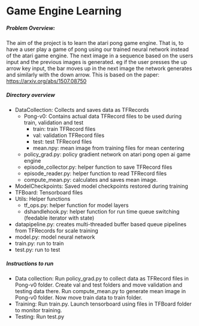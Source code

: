 # Game Engine Learning
##### Problem Overview:
The aim of the project is to learn the atari pong game engine. That is, to have a user play a game of pong using our trained neural network instead of the atari game engine.
 The next image in a sequence based on the users input and the previous images is generated. eg if the user presses the up arrow key input, the bar moves up in the next image the network generates and similarly with the down arrow.
 This is based on the paper: <https://arxiv.org/abs/1507.08750>  
 
 ##### Directory overview
 * DataCollection: Collects and saves data as TFRecords
     * Pong-v0: Contains actual data TFRecord files to be used during train, validation and test
         * train: train TFRecord files
         * val: validation TFRecord files
         * test: test TFRecord files
         * mean.npy: mean image from training files for mean centering
    * policy_grad.py: policy gradient network on atari pong open ai game engine
    * episode_collector.py: helper function to save TFRecord files
    * episode_reader.py: helper function to read TFRecord files
    * compute_mean.py: calculates and saves mean image.
 * ModelCheckpoints: Saved model checkpoints restored during training
 * TFBoard: Tensorboard files
 * Utils: Helper functions
     * tf_ops.py: helper function for model layers
     * dshandlehook.py: helper function for run time queue switching (feedable iterator with state)
 * datapipeline.py: creates multi-threaded buffer based queue pipelines from TFRecords for scale training
 * model.py: model neural network
 * train.py: run to train
 * test.py: run to test  
  
 ##### Instructions to run
* Data collection: Run policy_grad.py to collect data as TFRecord files in Pong-v0 folder. Create val and test folders and move validation and testing data there. Run compute_mean.py to generate mean image in Pong-v0 folder. Now move train data to train folder.
* Training: Run train.py. Launch tensorboard using files in TFBoard folder to monitor training.
* Testing: Run test.py